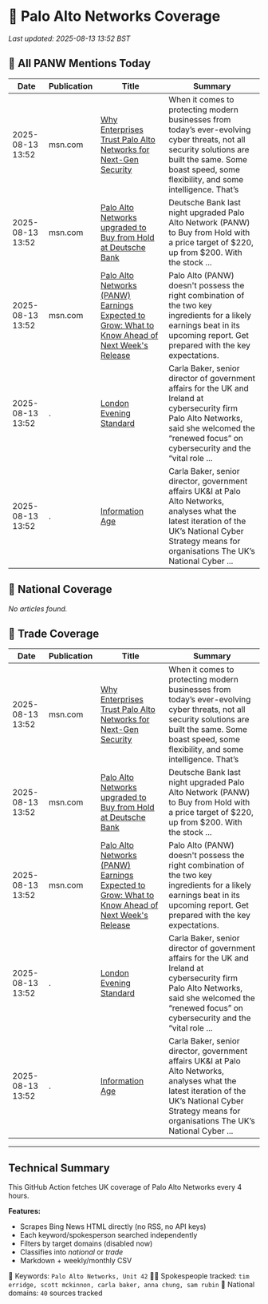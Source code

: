 # 🔐 Palo Alto Networks Coverage

_Last updated: 2025-08-13 13:52 BST_

## 📌 All PANW Mentions Today

| Date | Publication | Title | Summary |
|------|-------------|--------|---------|
| 2025-08-13 13:52 | msn.com | [Why Enterprises Trust Palo Alto Networks for Next-Gen Security](https://www.msn.com/en-us/money/smallbusiness/why-enterprises-trust-palo-alto-networks-for-next-gen-security/ar-AA1KrD0u?ocid=BingNewsVerp) | When it comes to protecting modern businesses from today’s ever-evolving cyber threats, not all security solutions are built the same. Some boast speed, some flexibility, and some intelligence. That’s |
| 2025-08-13 13:52 | msn.com | [Palo Alto Networks upgraded to Buy from Hold at Deutsche Bank](https://www.msn.com/en-us/money/top-stocks/palo-alto-networks-upgraded-to-buy-from-hold-at-deutsche-bank/ar-AA1KrOne?ocid=BingNewsVerp) | Deutsche Bank last night upgraded Palo Alto Network (PANW) to Buy from Hold with a price target of $220, up from $200. With the stock ... |
| 2025-08-13 13:52 | msn.com | [Palo Alto Networks (PANW) Earnings Expected to Grow: What to Know Ahead of Next Week's Release](https://www.msn.com/en-us/money/topstocks/pagseguro-digital-ltd-pags-expected-to-beat-earnings-estimates-can-the-stock-move-higher/ar-AA1KnYrb?ocid=BingNewsVerp) | Palo Alto (PANW) doesn't possess the right combination of the two key ingredients for a likely earnings beat in its upcoming report. Get prepared with the key expectations. |
| 2025-08-13 13:52 | . | [London Evening Standard](/news/search?q=site%3awww.standard.co.uk&FORM=NWBCLM) | Carla Baker, senior director of government affairs for the UK and Ireland at cybersecurity firm Palo Alto Networks, said she welcomed the “renewed focus” on cybersecurity and the “vital role ... |
| 2025-08-13 13:52 | . | [Information Age](/news/search?q=site%3awww.information-age.com&FORM=NWBCLM) | Carla Baker, senior director, government affairs UK&I at Palo Alto Networks, analyses what the latest iteration of the UK’s National Cyber Strategy means for organisations The UK’s National Cyber ... |

## 📰 National Coverage

_No articles found._

## 📘 Trade Coverage

| Date | Publication | Title | Summary |
|------|-------------|--------|---------|
| 2025-08-13 13:52 | msn.com | [Why Enterprises Trust Palo Alto Networks for Next-Gen Security](https://www.msn.com/en-us/money/smallbusiness/why-enterprises-trust-palo-alto-networks-for-next-gen-security/ar-AA1KrD0u?ocid=BingNewsVerp) | When it comes to protecting modern businesses from today’s ever-evolving cyber threats, not all security solutions are built the same. Some boast speed, some flexibility, and some intelligence. That’s |
| 2025-08-13 13:52 | msn.com | [Palo Alto Networks upgraded to Buy from Hold at Deutsche Bank](https://www.msn.com/en-us/money/top-stocks/palo-alto-networks-upgraded-to-buy-from-hold-at-deutsche-bank/ar-AA1KrOne?ocid=BingNewsVerp) | Deutsche Bank last night upgraded Palo Alto Network (PANW) to Buy from Hold with a price target of $220, up from $200. With the stock ... |
| 2025-08-13 13:52 | msn.com | [Palo Alto Networks (PANW) Earnings Expected to Grow: What to Know Ahead of Next Week's Release](https://www.msn.com/en-us/money/topstocks/pagseguro-digital-ltd-pags-expected-to-beat-earnings-estimates-can-the-stock-move-higher/ar-AA1KnYrb?ocid=BingNewsVerp) | Palo Alto (PANW) doesn't possess the right combination of the two key ingredients for a likely earnings beat in its upcoming report. Get prepared with the key expectations. |
| 2025-08-13 13:52 | . | [London Evening Standard](/news/search?q=site%3awww.standard.co.uk&FORM=NWBCLM) | Carla Baker, senior director of government affairs for the UK and Ireland at cybersecurity firm Palo Alto Networks, said she welcomed the “renewed focus” on cybersecurity and the “vital role ... |
| 2025-08-13 13:52 | . | [Information Age](/news/search?q=site%3awww.information-age.com&FORM=NWBCLM) | Carla Baker, senior director, government affairs UK&I at Palo Alto Networks, analyses what the latest iteration of the UK’s National Cyber Strategy means for organisations The UK’s National Cyber ... |


---

## Technical Summary

This GitHub Action fetches UK coverage of Palo Alto Networks every 4 hours.

**Features:**
- Scrapes Bing News HTML directly (no RSS, no API keys)
- Each keyword/spokesperson searched independently
- Filters by target domains (disabled now)
- Classifies into _national_ or _trade_
- Markdown + weekly/monthly CSV

📌 Keywords: `Palo Alto Networks, Unit 42`
🧑‍💼 Spokespeople tracked: `tim erridge, scott mckinnon, carla baker, anna chung, sam rubin`
📰 National domains: `40` sources tracked

